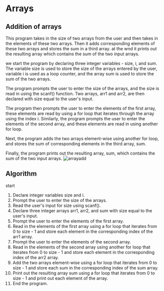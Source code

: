 # Arrays
## Addition of arrays
This program takes in the size of two arrays from the user and then takes in the elements of these two arrays.
Then it adds corresponding elements of these two arrays and stores the sum in a third array.
at the wnd it prints out the resulting array which contains the sum of the two input arrays.

we start the program by declaring three integer variables - size, i, and sum. The variable size is used to store the size of the arrays entered by the user, 
variable i is used as a loop counter, and the array sum is used to store the sum of the two arrays.

The program prompts the user to enter the size of the arrays, and the size is read in using the scanf() function. 
Two arrays, arr1 and arr2, are then declared with size equal to the user's input.

The program then prompts the user to enter the elements of the first array, 
these elements are read by using a for loop that iterates through the array using the index i. 
Similarly, the program prompts the user to enter the elements of the second array, and these elements are read in using another for loop.

Next, the program adds the two arrays element-wise using another for loop, and stores the sum of corresponding elements in the third array, sum.

Finally, the program prints out the resulting array, sum, which contains the sum of the two input arrays.
![arrayadd](https://user-images.githubusercontent.com/125993593/230862290-c7bf26ca-a130-443b-9536-94ca082cd7da.png)

## Algorithm
start
1.  Declare integer variables size and i.
2.  Prompt the user to enter the size of the arrays.
3.  Read the user's input for size using scanf().
4.  Declare three integer arrays arr1, arr2, and sum with size equal to the user's input.
5.  Prompt the user to enter the elements of the first array.
6.  Read in the elements of the first array using a for loop that iterates from 0 to size - 1 and store each element in the corresponding index of the arr1 array.
7.  Prompt the user to enter the elements of the second array.
8.  Read in the elements of the second array using another for loop that iterates from 0 to size - 1 and store each element in the corresponding index of the arr2    array.
9.  Add the two arrays element-wise using a for loop that iterates from 0 to size - 1 and store each sum in the corresponding index of the sum array.
10. Print out the resulting array sum using a for loop that iterates from 0 to size - 1 and print out each element of the array.
11. End the program.






